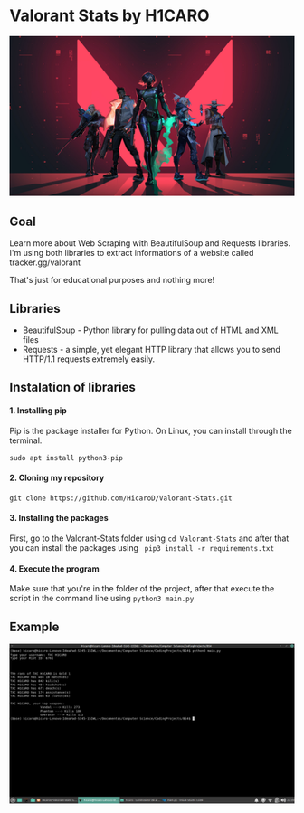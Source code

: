 # Valorant Stats by H1CARO

![](Images/1072679.jpg)


## Goal
Learn more about Web Scraping with BeautifulSoup and Requests libraries. I'm using both libraries to extract informations of a website called tracker.gg/valorant

That's just for educational purposes and nothing more! 

## Libraries 
* BeautifulSoup - Python library for pulling data out of HTML and XML files
* Requests -  a simple, yet elegant HTTP library that allows you to send HTTP/1.1 requests extremely easily. 


## Instalation of libraries

#### 1. Installing pip

Pip is the package installer for Python. On Linux, you can install through the terminal.

```
sudo apt install python3-pip

```

#### 2. Cloning my repository

```
git clone https://github.com/HicaroD/Valorant-Stats.git

```

#### 3. Installing the packages

First, go to the Valorant-Stats folder using ``` cd Valorant-Stats ``` and after that you can install the packages using ``` pip3 install -r requirements.txt```

#### 4. Execute the program

Make sure that you're in the folder of the project, after that execute the script in the command line using ```python3 main.py```


## Example

![Image](Images/example_code.png)
